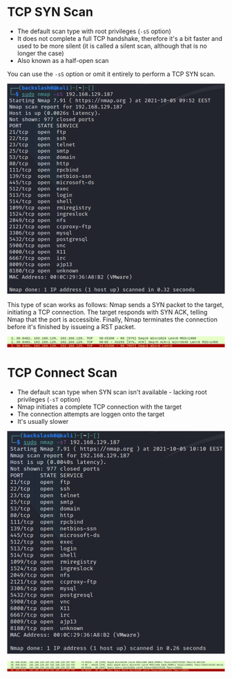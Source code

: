 # TCP SYN Scan
- The default scan type with root privileges (`-sS` option)
- It does not complete a full TCP handshake, therefore it's a bit faster and used to be more silent (it is called a silent scan, although that is no longer the case)
- Also known as a half-open scan

You can use the `-sS` option or omit it entirely to perform a TCP SYN scan.

![](Resources/Images/tcp-syn-scan.png)

This type of scan works as follows:
Nmap sends a SYN packet to the target, initiating a TCP connection. The target responds with SYN ACK, telling Nmap that the port is accessible. Finally, Nmap terminates the connection before it's finished by issueing a RST packet.

![](Resources/Images/tcp-syn-scan-wireshark.png)

# TCP Connect Scan
- The default scan type when SYN scan isn't available - lacking root privileges (`-sT` option)
- Nmap initiates a complete TCP connection with the target
- The connection attempts are loggen onto the target
- It's usually slower

![](Resources/Images/tcp-connect-scan.png)

![](Resources/Images/tcp-connect-scan-wireshark.png)